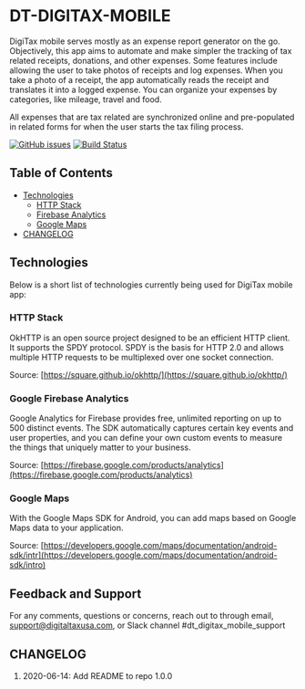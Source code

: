 # DT-DIGITAX-MOBILE

DigiTax mobile serves mostly as an expense report generator on the go. Objectively, this app
aims to automate and make simpler the tracking of tax related receipts, donations, and other
expenses. Some features include allowing the user to take photos of receipts and log expenses. 
When you take a photo of a receipt, the app automatically reads the receipt and translates it 
into a logged expense. You can organize your expenses by categories, like mileage, travel and food.

All expenses that are tax related are synchronized online and pre-populated in related forms for 
when the user starts the tax filing process.

[![GitHub issues](https://img.shields.io/github/issues/Leroyal/DT-DIGITAX-MOBILE)](https://github.com/Leroyal/DT-DIGITAX-MOBILE/issues) [![Build Status](https://github.com/Leroyal/DT-DIGITAX-MOBILE/workflows/CI/badge.svg)](https://github.com/Leroyal/DT-DIGITAX-MOBILE/workflows/CI/badge.svg)

## Table of Contents

* [Technologies](#technologies)
    * [HTTP Stack](#http-stack)
    * [Firebase Analytics](#firebase-analytics)
    * [Google Maps](#maps)    
* [CHANGELOG](#changelog)

<a name="technologies"></a>
## Technologies

Below is a short list of technologies currently being used for DigiTax mobile app:

<a name="http-stack"></a>
### HTTP Stack

OkHTTP is an open source project designed to be an efficient HTTP client. It supports 
the SPDY protocol. SPDY is the basis for HTTP 2.0 and allows multiple HTTP requests to be 
multiplexed over one socket connection.

Source: [https://square.github.io/okhttp/](https://square.github.io/okhttp/)

<a name="firebase-analytics"></a>
### Google Firebase Analytics

Google Analytics for Firebase provides free, unlimited reporting on 
up to 500 distinct events. The SDK automatically captures certain key events and user properties, 
and you can define your own custom events to measure the things that uniquely matter to your business.

Source: [https://firebase.google.com/products/analytics](https://firebase.google.com/products/analytics)

<a name="maps"></a>
### Google Maps

With the Google Maps SDK for Android, you can add maps based on Google Maps data to your application.

Source: [https://developers.google.com/maps/documentation/android-sdk/intr](https://developers.google.com/maps/documentation/android-sdk/intro)

<a name="giving-feedback"></a>
## Feedback and Support

For any comments, questions or concerns, reach out to through email, support@digitaltaxusa.com, 
or Slack channel #dt_digitax_mobile_support

<a name="changelog"></a>
## CHANGELOG

1. 2020-06-14: Add README to repo 1.0.0
